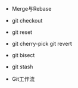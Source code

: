 - Merge与Rebase

- git checkout

- git reset

- git cherry-pick git revert

- git bisect

- git stash

- Git工作流
